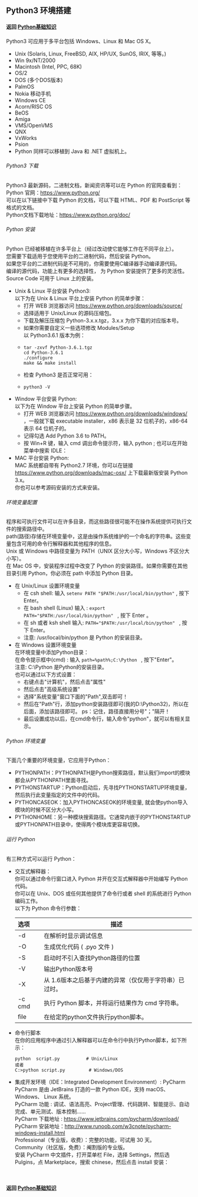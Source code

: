 ## Python3 环境搭建
#### 返回 [Python基础知识](../Python基础知识.md)

Python3 可应用于多平台包括 Windows、Linux 和 Mac OS X。
- Unix (Solaris, Linux, FreeBSD, AIX, HP/UX, SunOS, IRIX, 等等。)
- Win 9x/NT/2000
- Macintosh (Intel, PPC, 68K)
- OS/2
- DOS (多个DOS版本)
- PalmOS
- Nokia 移动手机
- Windows CE
- Acorn/RISC OS
- BeOS
- Amiga
- VMS/OpenVMS
- QNX
- VxWorks
- Psion
- Python 同样可以移植到 Java 和 .NET 虚拟机上。


###### Python3 下载
Python3 最新源码，二进制文档，新闻资讯等可以在 Python 的官网查看到：  
Python 官网：https://www.python.org/  
可以在以下链接中下载 Python 的文档，可以下载 HTML、PDF 和 PostScript 等格式的文档。  
Python文档下载地址：https://www.python.org/doc/


###### Python 安装
Python 已经被移植在许多平台上（经过改动使它能够工作在不同平台上）。  
您需要下载适用于您使用平台的二进制代码，然后安装 Python。  
如果您平台的二进制代码是不可用的，你需要使用C编译器手动编译源代码。  
编译的源代码，功能上有更多的选择性， 为 Python 安装提供了更多的灵活性。  
Source Code 可用于 Linux 上的安装。

- Unix & Linux 平台安装 Python3:  
以下为在 Unix & Linux 平台上安装 Python 的简单步骤：
  - 打开 WEB 浏览器访问 https://www.python.org/downloads/source/
  - 选择适用于 Unix/Linux 的源码压缩包。
  - 下载及解压压缩包 Python-3.x.x.tgz，3.x.x 为你下载的对应版本号。
  - 如果你需要自定义一些选项修改 Modules/Setup  
  以 Python3.6.1 版本为例：
  - ```shell
    tar -zxvf Python-3.6.1.tgz
    cd Python-3.6.1
    ./configure
    make && make install
    ```
  - 检查 Python3 是否正常可用：
  - ```
    python3 -V
    ```
- Window 平台安装 Python:  
以下为在 Window 平台上安装 Python 的简单步骤。
  - 打开 WEB 浏览器访问 https://www.python.org/downloads/windows/ ，一般就下载 executable installer，x86 表示是 32 位机子的，x86-64 表示 64 位机子的。  
  - 记得勾选 Add Python 3.6 to PATH。
  - 按 Win+R 键，输入 cmd 调出命令提示符，输入 python ; 也可以在开始菜单中搜索 IDLE：
- MAC 平台安装 Python:  
MAC 系统都自带有 Python2.7 环境，你可以在链接 https://www.python.org/downloads/mac-osx/ 上下载最新版安装 Python 3.x。  
你也可以参考源码安装的方式来安装。


###### 环境变量配置
程序和可执行文件可以在许多目录，而这些路径很可能不在操作系统提供可执行文件的搜索路径中。  
path(路径)存储在环境变量中，这是由操作系统维护的一个命名的字符串。这些变量包含可用的命令行解释器和其他程序的信息。  
Unix 或 Windows 中路径变量为 PATH（UNIX 区分大小写，Windows 不区分大小写）。  
在 Mac OS 中，安装程序过程中改变了 Python 的安装路径。如果你需要在其他目录引用 Python，你必须在 path 中添加 Python 目录。
- 在 Unix/Linux 设置环境变量
  - 在 csh shell: 输入 `setenv PATH "$PATH:/usr/local/bin/python"` , 按下 Enter。
  - 在 bash shell (Linux) 输入 : ` export PATH="$PATH:/usr/local/bin/python"  ` , 按下 Enter 。
  - 在 sh 或者 ksh shell 输入: ` PATH="$PATH:/usr/local/bin/python"  ` , 按下 Enter。
  - 注意: /usr/local/bin/python 是 Python 的安装目录。
- 在 Windows 设置环境变量  
在环境变量中添加Python目录：  
在命令提示框中(cmd) : 输入 ` path=%path%;C:\Python  ` , 按下"Enter"。  
注意: C:\Python 是Python的安装目录。  
也可以通过以下方式设置：  
  - 右键点击"计算机"，然后点击"属性"
  - 然后点击"高级系统设置"
  - 选择"系统变量"窗口下面的"Path",双击即可！
  - 然后在"Path"行，添加python安装路径即可(我的D:\Python32)，所以在后面，添加该路径即可。 ps：记住，路径直接用分号"；"隔开！
  - 最后设置成功以后，在cmd命令行，输入命令"python"，就可以有相关显示。


###### Python 环境变量
下面几个重要的环境变量，它应用于Python：  
- PYTHONPATH：PYTHONPATH是Python搜索路径，默认我们import的模块都会从PYTHONPATH里面寻找。
- PYTHONSTARTUP：Python启动后，先寻找PYTHONSTARTUP环境变量，然后执行此变量指定的文件中的代码。
- PYTHONCASEOK：加入PYTHONCASEOK的环境变量, 就会使python导入模块的时候不区分大小写。
- PYTHONHOME：另一种模块搜索路径。它通常内嵌于的PYTHONSTARTUP或PYTHONPATH目录中，使得两个模块库更容易切换。


###### 运行 Python
有三种方式可以运行 Python：
- 交互式解释器：  
  你可以通过命令行窗口进入 Python 并开在交互式解释器中开始编写 Python 代码。  
  你可以在 Unix、DOS 或任何其他提供了命令行或者 shell 的系统进行 Python 编码工作。  
  以下为 Python 命令行参数：

  | 选项 | 描述 |
  | :-----| ---- |
  | -d | 在解析时显示调试信息 | 
  | -O | 生成优化代码 ( .pyo 文件 ) |
  | -S | 启动时不引入查找Python路径的位置 |
  | -V | 输出Python版本号 |
  | -X | 从 1.6版本之后基于内建的异常（仅仅用于字符串）已过时。 |
  | -c cmd | 执行 Python 脚本，并将运行结果作为 cmd 字符串。 |
  | file | 在给定的python文件执行python脚本。 |


- 命令行脚本  
  在你的应用程序中通过引入解释器可以在命令行中执行Python脚本，如下所示：
  ```
  python  script.py          # Unix/Linux
  或者
  C:>python script.py         # Windows/DOS
  ```
- 集成开发环境（IDE：Integrated Development Environment）: PyCharm  
PyCharm 是由 JetBrains 打造的一款 Python IDE，支持 macOS、 Windows、 Linux 系统。  
PyCharm 功能 : 调试、语法高亮、Project管理、代码跳转、智能提示、自动完成、单元测试、版本控制……  
PyCharm 下载地址 : https://www.jetbrains.com/pycharm/download/  
PyCharm 安装地址：http://www.runoob.com/w3cnote/pycharm-windows-install.html  
Professional（专业版，收费）：完整的功能，可试用 30 天。  
Community（社区版，免费）：阉割版的专业版。  
安装 PyCharm 中文插件，打开菜单栏 File，选择 Settings，然后选 Pulgins，点 Marketplace，搜索 chinese，然后点击 install 安装：


<br>

#### 返回 [Python基础知识](../Python基础知识.md)